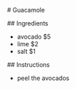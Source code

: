 \# Guacamole

\## Ingredients

* avocado $5
* lime $2
* salt $1

\## Instructions

* peel the avocados

